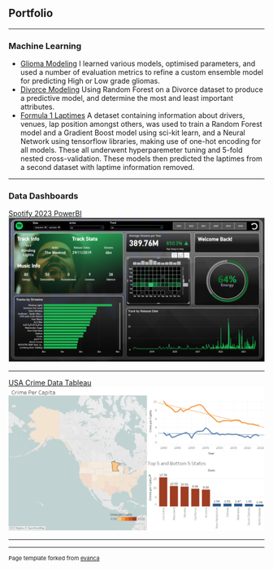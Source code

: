 ## Portfolio

---
### Machine Learning


- [Glioma Modeling](https://github.com/ajed88/Glioma_ML) I learned various models, optimised parameters, and used a number of evaluation metrics to refine a custom ensemble model for predicting High or Low grade gliomas.
- [Divorce Modeling](https://github.com/ajed88/Divorce-Predictors) Using Random Forest on a Divorce dataset to produce a predictive model, and determine the most and least important attributes.
- [Formula 1 Laptimes](https://github.com/ajed88/formula1-laptime) A detaset containing information about drivers, venues, lap position amongst others, was used to train a Random Forest model and a Gradient Boost model using sci-kit learn, and a Neural Network using tensorflow libraries, making use of one-hot  encoding for all models. These all underwent hyperparemeter tuning and 5-fold nested cross-validation. These models then predicted the laptimes from a second dataset with laptime information removed.

---

### Data Dashboards 

[Spotify 2023 PowerBI](/spotify.html)
<img src="images/Spotify1.png?raw=true"/>

---
[USA Crime Data Tableau](/crime.html)
<img src="images/Crime.png?raw=true"/>

---







---
<p style="font-size:11px">Page template forked from <a href="https://github.com/evanca/quick-portfolio">evanca</a></p>
<!-- Remove above link if you don't want to attibute -->
